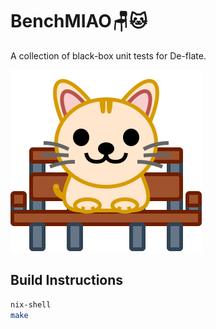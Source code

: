 # BenchMIAO🪑🐱

A collection of black-box unit tests for De-flate.

![](./pictures/benchmiao.svg)

## Build Instructions

```bash
nix-shell
make
```
